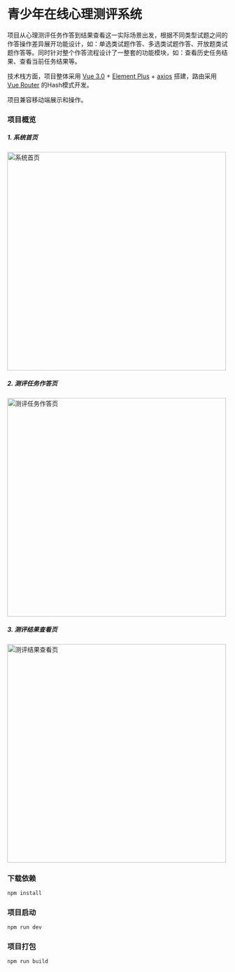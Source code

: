 # 青少年在线心理测评系统

项目从心理测评任务作答到结果查看这一实际场景出发，根据不同类型试题之间的作答操作差异展开功能设计，如：单选类试题作答、多选类试题作答、开放题类试题作答等。同时针对整个作答流程设计了一整套的功能模块，如：查看历史任务结果、查看当前任务结果等。

技术栈方面，项目整体采用 [Vue 3.0](https://cn.vuejs.org/) + [Element Plus](https://github.com/element-plus/element-plus) + [axios](https://github.com/axios/axios) 搭建，路由采用 [Vue Router](https://router.vuejs.org/zh/) 的Hash模式开发。

项目兼容移动端展示和操作。

### 项目概览
##### 1. 系统首页
<img alt="系统首页" src="https://psychology-web.oss-cn-beijing.aliyuncs.com/readme/home.png" width="500">

##### 2. 测评任务作答页
<img alt="测评任务作答页" src="https://psychology-web.oss-cn-beijing.aliyuncs.com/readme/question.png" width="500">

##### 3. 测评结果查看页
<img alt="测评结果查看页" src="https://psychology-web.oss-cn-beijing.aliyuncs.com/readme/result.png" width="500">

### 下载依赖

```sh
npm install
```

### 项目启动

```sh
npm run dev
```

### 项目打包

```sh
npm run build
```
